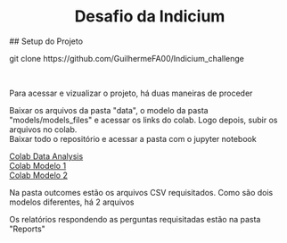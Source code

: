 <h1 align="center">Desafio da Indicium</h1>
## Setup do Projeto
<p>git clone https://github.com/GuilhermeFA00/Indicium_challenge</p>
<br/>
<p>Para acessar e vizualizar o projeto, há duas maneiras de proceder</p>
<!--ts-->
   Baixar os arquivos da pasta "data", o modelo da pasta "models/models_files" e acessar os links do colab. Logo depois, subir os arquivos no colab.
    <br/>
   Baixar todo o repositório e acessar a pasta com o jupyter notebook
<!--te-->

<a href="https://colab.research.google.com/drive/1XUvQxMwoNyTRU8-xZCMrjofWbzbhLPil?usp=sharing">Colab Data Analysis<a/>
<br/>
<a href="https://colab.research.google.com/drive/18n-CUeryt46_oN08SS6Jo7pXx4YU-2tk?usp=sharing">Colab Modelo 1<a/>
<br/>
<a href="https://colab.research.google.com/drive/1yS7F3KPUaxBWAuVuTbq97UpeIdFCwnqv?usp=sharing">Colab Modelo 2<a/>

<p>Na pasta outcomes estão os arquivos CSV requisitados. Como são dois modelos diferentes, há 2 arquivos
<br/>
<p>Os relatórios respondendo as perguntas requisitadas estão na pasta "Reports" <p/>
